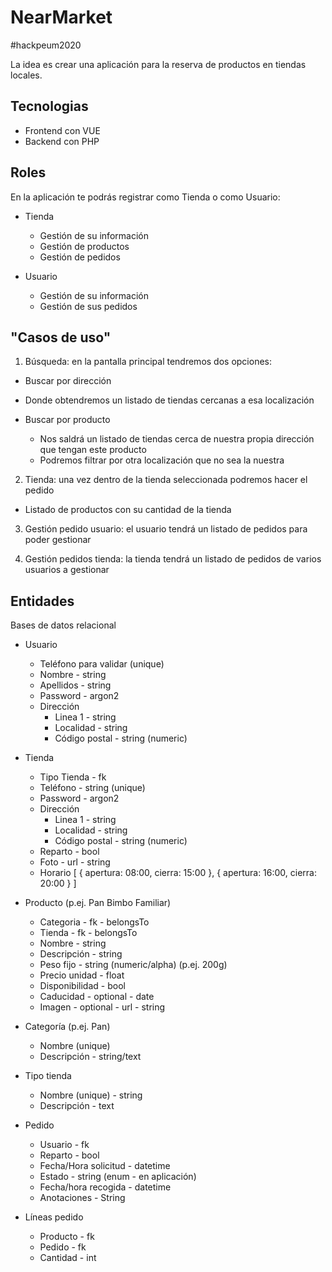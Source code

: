 # NearMarket
#hackpeum2020

La idea es crear una aplicación para la reserva de productos en tiendas locales.

## Tecnologias

- Frontend con VUE
- Backend con PHP

## Roles

En la aplicación te podrás registrar como Tienda o como Usuario:

- Tienda
  - Gestión de su información
  - Gestión de productos
  - Gestión de pedidos

- Usuario
  - Gestión de su información
  - Gestión de sus pedidos

## "Casos de uso"

1. Búsqueda: en la pantalla principal tendremos dos opciones:

 - Buscar por dirección
  - Donde obtendremos un listado de tiendas cercanas a esa localización

- Buscar por producto
  - Nos saldrá un listado de tiendas cerca de nuestra propia dirección que tengan este producto
  - Podremos filtrar por otra localización que no sea la nuestra
  
2. Tienda: una vez dentro de la tienda seleccionada podremos hacer el pedido

- Listado de productos con su cantidad de la tienda

3. Gestión pedido usuario: el usuario tendrá un listado de pedidos para poder gestionar

4. Gestión pedidos tienda: la tienda tendrá un listado de pedidos de varios usuarios a gestionar

## Entidades

Bases de datos relacional

- Usuario
  - Teléfono para validar (unique)
  - Nombre - string
  - Apellidos - string
  - Password - argon2
  - Dirección
    - Linea 1 - string
    - Localidad - string
    - Código postal - string (numeric)

- Tienda
  - Tipo Tienda - fk
  - Teléfono - string (unique)
  - Password - argon2
  - Dirección
    - Linea 1 - string
    - Localidad - string
    - Código postal - string (numeric)
  - Reparto - bool
  - Foto - url - string  
  - Horario
    [
        { apertura: 08:00, cierra: 15:00 },
        { apertura: 16:00, cierra: 20:00 }
    ]

- Producto (p.ej. Pan Bimbo Familiar)
  - Categoria - fk - belongsTo
  - Tienda - fk - belongsTo
  - Nombre - string
  - Descripción - string
  - Peso fijo - string (numeric/alpha) (p.ej. 200g)
  - Precio unidad - float
  - Disponibilidad - bool
  - Caducidad - optional - date  
  - Imagen - optional - url - string

- Categoría (p.ej. Pan)
  - Nombre (unique)
  - Descripción - string/text

- Tipo tienda
  - Nombre (unique) - string
  - Descripción - text

- Pedido
  - Usuario - fk
  - Reparto - bool
  - Fecha/Hora solicitud - datetime
  - Estado - string (enum - en aplicación)
  - Fecha/hora recogida - datetime
  - Anotaciones - String

- Líneas pedido
  - Producto - fk
  - Pedido - fk  
  - Cantidad - int